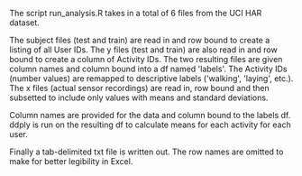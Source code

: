 The script run_analysis.R takes in a total of 6 files from the UCI HAR dataset.

The subject files (test and train) are read in and row bound to create a listing of all User IDs.
The y files (test and train) are also read in and row bound to create a column of Activity IDs.
The two resulting files are given column names and column bound into a df named 'labels'.
The Activity IDs (number values) are remapped to descriptive labels ('walking', 'laying', etc.).
The x files (actual sensor recordings) are read in, row bound and then subsetted to include only values with
means and standard deviations.

Column names are provided for the data and column bound to the labels df.
ddply is run on the resulting df to calculate means for each activity for each user.

Finally a tab-delimited txt file is written out. The row names are omitted to make for better
legibility in Excel.
